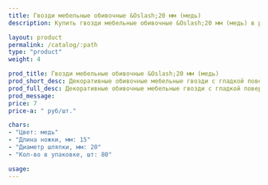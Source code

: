 ```yaml
---
title: Гвозди мебельные обивочные &Oslash;20 мм (медь)
description: Купить гвозди мебельные обивочные &Oslash;20 мм (медь) в розницу с доставкой по Москве.

layout: product
permalink: /catalog/:path
type: "product"
weight: 4

prod_title: Гвозди мебельные обивочные &Oslash;20 мм (медь)
prod_short_desc: Декоративные обивочные мебельные гвозди с гладкой поверхностью. Цвет - медь.
prod_full_desc: Декоративные обивочные мебельные гвозди с гладкой поверхностью. Цвет - медь.
prod_message:
price: 7
price-a: " руб/шт."

chars:
- "Цвет: медь"
- "Длина ножки, мм: 15"
- "Диаметр шляпки, мм: 20"
- "Кол-во в упаковке, шт: 80"

usage:
---
```


